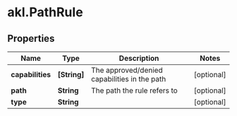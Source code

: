 # akl.PathRule

## Properties

Name | Type | Description | Notes
------------ | ------------- | ------------- | -------------
**capabilities** | **[String]** | The approved/denied capabilities in the path | [optional] 
**path** | **String** | The path the rule refers to | [optional] 
**type** | **String** |  | [optional] 


